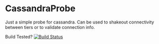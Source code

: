 CassandraProbe
==============

Just a simple probe for cassandra.  Can be used to shakeout connectivity between tiers or to validate connection info.

Build Tested?  [![Build Status](https://travis-ci.org/BitRacer/CassandraProbe.svg?branch=master)](https://travis-ci.org/BitRacer/CassandraProbe)

